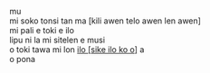 mu  
mi soko tonsi tan ma [kili awen telo awen len awen]  
mi pali e toki e ilo  
lipu ni la mi sitelen e musi  
o toki tawa mi lon [ilo [sike ilo ko o]](/discord) a  
o pona

